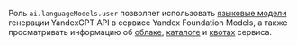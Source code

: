 Роль `ai.languageModels.user` позволяет использовать [языковые модели](../../../yandexgpt/concepts/models.md#yandexgpt-generation) генерации YandexGPT API в сервисе Yandex Foundation Models, а также просматривать информацию об [облаке](../../../resource-manager/concepts/resources-hierarchy.md#cloud), [каталоге](../../../resource-manager/concepts/resources-hierarchy.md#folder) и [квотах](../../../yandexgpt/concepts/limits.md#yandexgpt-quotas) сервиса.
